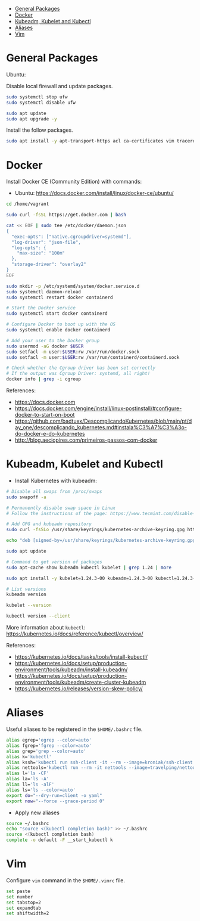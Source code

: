 <!-- TOC -->

- [General Packages](#general-packages)
- [Docker](#docker)
- [Kubeadm, Kubelet and Kubectl](#kubeadm-kubelet-and-kubectl)
- [Aliases](#aliases)
- [Vim](#vim)

<!-- TOC -->

# General Packages

Ubuntu:

Disable local firewall and update packages.

```bash
sudo systemctl stop ufw
sudo systemctl disable ufw

sudo apt update
sudo apt upgrade -y
```

Install the follow packages.

```bash
sudo apt install -y apt-transport-https acl ca-certificates vim traceroute telnet tcpdump elinks curl wget openssl netcat net-tools jq
```

# Docker

Install Docker CE (Community Edition) with commands:

* Ubuntu: https://docs.docker.com/install/linux/docker-ce/ubuntu/

```bash
cd /home/vagrant

sudo curl -fsSL https://get.docker.com | bash

cat << EOF | sudo tee /etc/docker/daemon.json
{
  "exec-opts": ["native.cgroupdriver=systemd"],
  "log-driver": "json-file",
  "log-opts": {
    "max-size": "100m"
  },
  "storage-driver": "overlay2"
}
EOF

sudo mkdir -p /etc/systemd/system/docker.service.d
sudo systemctl daemon-reload
sudo systemctl restart docker containerd

# Start the Docker service
sudo systemctl start docker containerd

# Configure Docker to boot up with the OS
sudo systemctl enable docker containerd

# Add your user to the Docker group
sudo usermod -aG docker $USER
sudo setfacl -m user:$USER:rw /var/run/docker.sock
sudo setfacl -m user:$USER:rw /var/run/containerd/containerd.sock

# Check whether the Cgroup driver has been set correctly
# If the output was Cgroup Driver: systemd, all right!
docker info | grep -i cgroup
```

References:

* https://docs.docker.com
* https://docs.docker.com/engine/install/linux-postinstall/#configure-docker-to-start-on-boot
* https://github.com/badtuxx/DescomplicandoKubernetes/blob/main/pt/day_one/descomplicando_kubernetes.md#instala%C3%A7%C3%A3o-do-docker-e-do-kubernetes
* http://blog.aeciopires.com/primeiros-passos-com-docker

# Kubeadm, Kubelet and Kubectl

* Install Kubernetes with kubeadm:

```bash
# Disable all swaps from /proc/swaps
sudo swapoff -a

# Permanently disable swap space in Linux
# Follow the instructions of the page: https://www.tecmint.com/disable-swap-partition-in-centos-ubuntu/

# Add GPG and kubeadm repository
sudo curl -fsSLo /usr/share/keyrings/kubernetes-archive-keyring.gpg https://packages.cloud.google.com/apt/doc/apt-key.gpg

echo "deb [signed-by=/usr/share/keyrings/kubernetes-archive-keyring.gpg] https://apt.kubernetes.io/ kubernetes-xenial main" | sudo tee /etc/apt/sources.list.d/kubernetes.list

sudo apt update

# Command to get version of packages
sudo apt-cache show kubeadm kubectl kubelet | grep 1.24 | more

sudo apt install -y kubelet=1.24.3-00 kubeadm=1.24.3-00 kubectl=1.24.3-00

# List versions
kubeadm version

kubelet --version

kubectl version --client
```

More information about ``kubectl``: https://kubernetes.io/docs/reference/kubectl/overview/

References:

* https://kubernetes.io/docs/tasks/tools/install-kubectl/
* https://kubernetes.io/docs/setup/production-environment/tools/kubeadm/install-kubeadm/
* https://kubernetes.io/docs/setup/production-environment/tools/kubeadm/create-cluster-kubeadm
* https://kubernetes.io/releases/version-skew-policy/

# Aliases

Useful aliases to be registered in the ``$HOME/.bashrc`` file.

```bash
alias egrep='egrep --color=auto'
alias fgrep='fgrep --color=auto'
alias grep='grep --color=auto'
alias k='kubectl'
alias kssh='kubectl run ssh-client -it --rm --image=kroniak/ssh-client -n default -- bash'
alias nettools='kubectl run --rm -it nettools --image=travelping/nettools:latest -n default -- bash'
alias l='ls -CF'
alias la='ls -A'
alias ll='ls -alF'
alias ls='ls --color=auto'
export do="--dry-run=client -o yaml"
export now="--force --grace-period 0"
```

* Apply new aliases

```bash
source ~/.bashrc
echo "source <(kubectl completion bash)" >> ~/.bashrc
source <(kubectl completion bash)
complete -o default -F __start_kubectl k
```

# Vim

Configure ``vim`` command in the ``$HOME/.vimrc`` file.

```bash
set paste
set number
set tabstop=2
set expandtab
set shiftwidth=2
```
